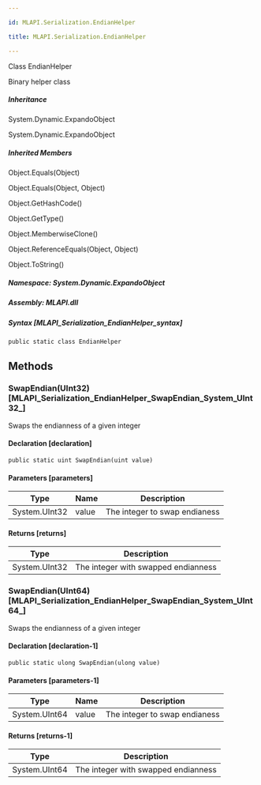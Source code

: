 ```yaml
---

id: MLAPI.Serialization.EndianHelper

title: MLAPI.Serialization.EndianHelper

---
```


Class EndianHelper

<div class="markdown level0 summary" markdown="1">

Binary helper class

</div>

<div class="markdown level0 conceptual" markdown="1">

</div>

<div class="inheritance" markdown="1">

##### Inheritance

<div class="level0" markdown="1">

System.Dynamic.ExpandoObject

</div>

<div class="level1" markdown="1">

System.Dynamic.ExpandoObject

</div>

</div>

<div class="inheritedMembers" markdown="1">

##### Inherited Members

<div markdown="1">

Object.Equals(Object)

</div>

<div markdown="1">

Object.Equals(Object, Object)

</div>

<div markdown="1">

Object.GetHashCode()

</div>

<div markdown="1">

Object.GetType()

</div>

<div markdown="1">

Object.MemberwiseClone()

</div>

<div markdown="1">

Object.ReferenceEquals(Object, Object)

</div>

<div markdown="1">

Object.ToString()

</div>

</div>

##### **Namespace**: System.Dynamic.ExpandoObject

##### **Assembly**: MLAPI.dll

##### Syntax [MLAPI_Serialization_EndianHelper_syntax]

    public static class EndianHelper

## Methods <span id="MLAPI_Serialization_EndianHelper_SwapEndian_"></span>

### SwapEndian(UInt32) [MLAPI_Serialization_EndianHelper_SwapEndian_System_UInt32_]

<div class="markdown level1 summary" markdown="1">

Swaps the endianness of a given integer

</div>

<div class="markdown level1 conceptual" markdown="1">

</div>

#### Declaration [declaration]

    public static uint SwapEndian(uint value)

#### Parameters [parameters]

| Type                                    | Name                                     | Description                   |
|-----------------------------------------|------------------------------------------|-------------------------------|
| <span class="xref">System.UInt32</span> | <span class="parametername">value</span> | The integer to swap endianess |

#### Returns [returns]

| Type                                    | Description                         |
|-----------------------------------------|-------------------------------------|
| <span class="xref">System.UInt32</span> | The integer with swapped endianness |

<span id="MLAPI_Serialization_EndianHelper_SwapEndian_"></span>

### SwapEndian(UInt64) [MLAPI_Serialization_EndianHelper_SwapEndian_System_UInt64_]

<div class="markdown level1 summary" markdown="1">

Swaps the endianness of a given integer

</div>

<div class="markdown level1 conceptual" markdown="1">

</div>

#### Declaration [declaration-1]

    public static ulong SwapEndian(ulong value)

#### Parameters [parameters-1]

| Type                                    | Name                                     | Description                   |
|-----------------------------------------|------------------------------------------|-------------------------------|
| <span class="xref">System.UInt64</span> | <span class="parametername">value</span> | The integer to swap endianess |

#### Returns [returns-1]

| Type                                    | Description                         |
|-----------------------------------------|-------------------------------------|
| <span class="xref">System.UInt64</span> | The integer with swapped endianness |
